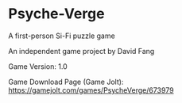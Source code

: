 # Psyche-Verge
A first-person Si-Fi puzzle game

An independent game project by David Fang

Game Version: 1.0

Game Download Page (Game Jolt): https://gamejolt.com/games/PsycheVerge/673979
